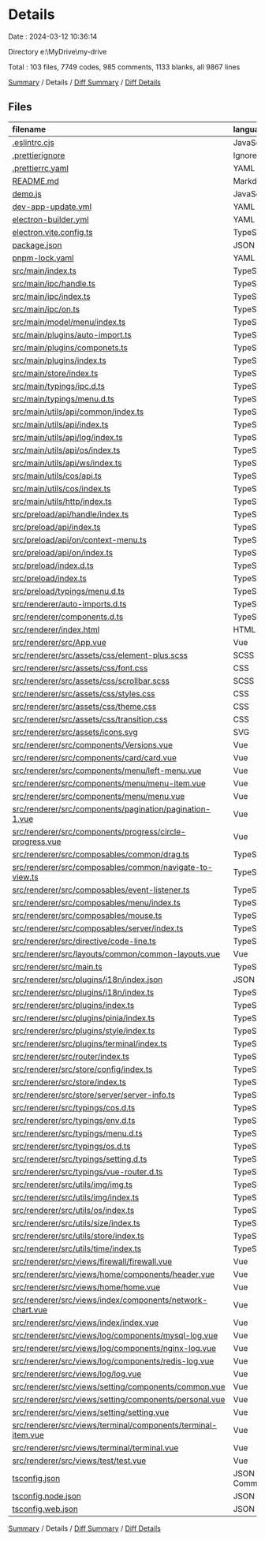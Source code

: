 # Details

Date : 2024-03-12 10:36:14

Directory e:\\MyDrive\\my-drive

Total : 103 files,  7749 codes, 985 comments, 1133 blanks, all 9867 lines

[Summary](results.md) / Details / [Diff Summary](diff.md) / [Diff Details](diff-details.md)

## Files
| filename | language | code | comment | blank | total |
| :--- | :--- | ---: | ---: | ---: | ---: |
| [.eslintrc.cjs](/.eslintrc.cjs) | JavaScript | 15 | 1 | 2 | 18 |
| [.prettierignore](/.prettierignore) | Ignore | 6 | 0 | 1 | 7 |
| [.prettierrc.yaml](/.prettierrc.yaml) | YAML | 4 | 0 | 1 | 5 |
| [README.md](/README.md) | Markdown | 22 | 0 | 13 | 35 |
| [demo.js](/demo.js) | JavaScript | 24 | 0 | 5 | 29 |
| [dev-app-update.yml](/dev-app-update.yml) | YAML | 3 | 0 | 1 | 4 |
| [electron-builder.yml](/electron-builder.yml) | YAML | 43 | 0 | 1 | 44 |
| [electron.vite.config.ts](/electron.vite.config.ts) | TypeScript | 21 | 0 | 2 | 23 |
| [package.json](/package.json) | JSON | 71 | 0 | 1 | 72 |
| [pnpm-lock.yaml](/pnpm-lock.yaml) | YAML | 4,121 | 0 | 621 | 4,742 |
| [src/main/index.ts](/src/main/index.ts) | TypeScript | 51 | 31 | 13 | 95 |
| [src/main/ipc/handle.ts](/src/main/ipc/handle.ts) | TypeScript | 26 | 8 | 7 | 41 |
| [src/main/ipc/index.ts](/src/main/ipc/index.ts) | TypeScript | 2 | 0 | 1 | 3 |
| [src/main/ipc/on.ts](/src/main/ipc/on.ts) | TypeScript | 82 | 11 | 10 | 103 |
| [src/main/model/menu/index.ts](/src/main/model/menu/index.ts) | TypeScript | 9 | 0 | 5 | 14 |
| [src/main/plugins/auto-import.ts](/src/main/plugins/auto-import.ts) | TypeScript | 8 | 0 | 3 | 11 |
| [src/main/plugins/componets.ts](/src/main/plugins/componets.ts) | TypeScript | 8 | 0 | 3 | 11 |
| [src/main/plugins/index.ts](/src/main/plugins/index.ts) | TypeScript | 6 | 0 | 3 | 9 |
| [src/main/store/index.ts](/src/main/store/index.ts) | TypeScript | 3 | 0 | 3 | 6 |
| [src/main/typings/ipc.d.ts](/src/main/typings/ipc.d.ts) | TypeScript | 10 | 1 | 4 | 15 |
| [src/main/typings/menu.d.ts](/src/main/typings/menu.d.ts) | TypeScript | 1 | 0 | 1 | 2 |
| [src/main/utils/api/common/index.ts](/src/main/utils/api/common/index.ts) | TypeScript | 6 | 0 | 3 | 9 |
| [src/main/utils/api/index.ts](/src/main/utils/api/index.ts) | TypeScript | 4 | 0 | 1 | 5 |
| [src/main/utils/api/log/index.ts](/src/main/utils/api/log/index.ts) | TypeScript | 11 | 4 | 3 | 18 |
| [src/main/utils/api/os/index.ts](/src/main/utils/api/os/index.ts) | TypeScript | 10 | 4 | 3 | 17 |
| [src/main/utils/api/ws/index.ts](/src/main/utils/api/ws/index.ts) | TypeScript | 15 | 8 | 4 | 27 |
| [src/main/utils/cos/api.ts](/src/main/utils/cos/api.ts) | TypeScript | 5 | 0 | 3 | 8 |
| [src/main/utils/cos/index.ts](/src/main/utils/cos/index.ts) | TypeScript | 16 | 0 | 5 | 21 |
| [src/main/utils/http/index.ts](/src/main/utils/http/index.ts) | TypeScript | 27 | 0 | 9 | 36 |
| [src/preload/api/handle/index.ts](/src/preload/api/handle/index.ts) | TypeScript | 32 | 5 | 7 | 44 |
| [src/preload/api/index.ts](/src/preload/api/index.ts) | TypeScript | 9 | 0 | 3 | 12 |
| [src/preload/api/on/context-menu.ts](/src/preload/api/on/context-menu.ts) | TypeScript | 30 | 4 | 5 | 39 |
| [src/preload/api/on/index.ts](/src/preload/api/on/index.ts) | TypeScript | 35 | 0 | 10 | 45 |
| [src/preload/index.d.ts](/src/preload/index.d.ts) | TypeScript | 24 | 2 | 2 | 28 |
| [src/preload/index.ts](/src/preload/index.ts) | TypeScript | 15 | 6 | 3 | 24 |
| [src/preload/typings/menu.d.ts](/src/preload/typings/menu.d.ts) | TypeScript | 1 | 0 | 1 | 2 |
| [src/renderer/auto-imports.d.ts](/src/renderer/auto-imports.d.ts) | TypeScript | 3 | 5 | 2 | 10 |
| [src/renderer/components.d.ts](/src/renderer/components.d.ts) | TypeScript | 44 | 5 | 2 | 51 |
| [src/renderer/index.html](/src/renderer/index.html) | HTML | 15 | 2 | 2 | 19 |
| [src/renderer/src/App.vue](/src/renderer/src/App.vue) | Vue | 19 | 0 | 5 | 24 |
| [src/renderer/src/assets/css/element-plus.scss](/src/renderer/src/assets/css/element-plus.scss) | SCSS | 81 | 6 | 13 | 100 |
| [src/renderer/src/assets/css/font.css](/src/renderer/src/assets/css/font.css) | CSS | 10 | 1 | 2 | 13 |
| [src/renderer/src/assets/css/scrollbar.scss](/src/renderer/src/assets/css/scrollbar.scss) | SCSS | 21 | 0 | 4 | 25 |
| [src/renderer/src/assets/css/styles.css](/src/renderer/src/assets/css/styles.css) | CSS | 9 | 3 | 6 | 18 |
| [src/renderer/src/assets/css/theme.css](/src/renderer/src/assets/css/theme.css) | CSS | 66 | 19 | 9 | 94 |
| [src/renderer/src/assets/css/transition.css](/src/renderer/src/assets/css/transition.css) | CSS | 8 | 0 | 2 | 10 |
| [src/renderer/src/assets/icons.svg](/src/renderer/src/assets/icons.svg) | SVG | 34 | 0 | 1 | 35 |
| [src/renderer/src/components/Versions.vue](/src/renderer/src/components/Versions.vue) | Vue | 12 | 0 | 3 | 15 |
| [src/renderer/src/components/card/card.vue](/src/renderer/src/components/card/card.vue) | Vue | 43 | 0 | 3 | 46 |
| [src/renderer/src/components/menu/left-menu.vue](/src/renderer/src/components/menu/left-menu.vue) | Vue | 63 | 0 | 7 | 70 |
| [src/renderer/src/components/menu/menu-item.vue](/src/renderer/src/components/menu/menu-item.vue) | Vue | 69 | 0 | 6 | 75 |
| [src/renderer/src/components/menu/menu.vue](/src/renderer/src/components/menu/menu.vue) | Vue | 14 | 0 | 3 | 17 |
| [src/renderer/src/components/pagination/pagination-1.vue](/src/renderer/src/components/pagination/pagination-1.vue) | Vue | 139 | 0 | 16 | 155 |
| [src/renderer/src/components/progress/circle-progress.vue](/src/renderer/src/components/progress/circle-progress.vue) | Vue | 28 | 0 | 3 | 31 |
| [src/renderer/src/composables/common/drag.ts](/src/renderer/src/composables/common/drag.ts) | TypeScript | 28 | 0 | 4 | 32 |
| [src/renderer/src/composables/common/navigate-to-view.ts](/src/renderer/src/composables/common/navigate-to-view.ts) | TypeScript | 7 | 0 | 2 | 9 |
| [src/renderer/src/composables/event-listener.ts](/src/renderer/src/composables/event-listener.ts) | TypeScript | 10 | 0 | 3 | 13 |
| [src/renderer/src/composables/menu/index.ts](/src/renderer/src/composables/menu/index.ts) | TypeScript | 23 | 0 | 5 | 28 |
| [src/renderer/src/composables/mouse.ts](/src/renderer/src/composables/mouse.ts) | TypeScript | 13 | 0 | 3 | 16 |
| [src/renderer/src/composables/server/index.ts](/src/renderer/src/composables/server/index.ts) | TypeScript | 0 | 49 | 10 | 59 |
| [src/renderer/src/directive/code-line.ts](/src/renderer/src/directive/code-line.ts) | TypeScript | 39 | 12 | 10 | 61 |
| [src/renderer/src/layouts/common/common-layouts.vue](/src/renderer/src/layouts/common/common-layouts.vue) | Vue | 5 | 0 | 3 | 8 |
| [src/renderer/src/main.ts](/src/renderer/src/main.ts) | TypeScript | 13 | 0 | 3 | 16 |
| [src/renderer/src/plugins/i18n/index.json](/src/renderer/src/plugins/i18n/index.json) | JSON | 206 | 0 | 1 | 207 |
| [src/renderer/src/plugins/i18n/index.ts](/src/renderer/src/plugins/i18n/index.ts) | TypeScript | 12 | 0 | 4 | 16 |
| [src/renderer/src/plugins/index.ts](/src/renderer/src/plugins/index.ts) | TypeScript | 12 | 0 | 4 | 16 |
| [src/renderer/src/plugins/pinia/index.ts](/src/renderer/src/plugins/pinia/index.ts) | TypeScript | 7 | 0 | 3 | 10 |
| [src/renderer/src/plugins/style/index.ts](/src/renderer/src/plugins/style/index.ts) | TypeScript | 5 | 0 | 2 | 7 |
| [src/renderer/src/plugins/terminal/index.ts](/src/renderer/src/plugins/terminal/index.ts) | TypeScript | 2 | 3 | 2 | 7 |
| [src/renderer/src/router/index.ts](/src/renderer/src/router/index.ts) | TypeScript | 79 | 6 | 4 | 89 |
| [src/renderer/src/store/config/index.ts](/src/renderer/src/store/config/index.ts) | TypeScript | 83 | 5 | 15 | 103 |
| [src/renderer/src/store/index.ts](/src/renderer/src/store/index.ts) | TypeScript | 2 | 0 | 1 | 3 |
| [src/renderer/src/store/server/server-info.ts](/src/renderer/src/store/server/server-info.ts) | TypeScript | 146 | 41 | 18 | 205 |
| [src/renderer/src/typings/cos.d.ts](/src/renderer/src/typings/cos.d.ts) | TypeScript | 9 | 0 | 2 | 11 |
| [src/renderer/src/typings/env.d.ts](/src/renderer/src/typings/env.d.ts) | TypeScript | 5 | 2 | 2 | 9 |
| [src/renderer/src/typings/menu.d.ts](/src/renderer/src/typings/menu.d.ts) | TypeScript | 3 | 0 | 1 | 4 |
| [src/renderer/src/typings/os.d.ts](/src/renderer/src/typings/os.d.ts) | TypeScript | 46 | 0 | 6 | 52 |
| [src/renderer/src/typings/setting.d.ts](/src/renderer/src/typings/setting.d.ts) | TypeScript | 3 | 0 | 3 | 6 |
| [src/renderer/src/typings/vue-router.d.ts](/src/renderer/src/typings/vue-router.d.ts) | TypeScript | 9 | 0 | 2 | 11 |
| [src/renderer/src/utils/img/img.ts](/src/renderer/src/utils/img/img.ts) | TypeScript | 9 | 0 | 2 | 11 |
| [src/renderer/src/utils/img/index.ts](/src/renderer/src/utils/img/index.ts) | TypeScript | 16 | 1 | 6 | 23 |
| [src/renderer/src/utils/os/index.ts](/src/renderer/src/utils/os/index.ts) | TypeScript | 17 | 1 | 3 | 21 |
| [src/renderer/src/utils/size/index.ts](/src/renderer/src/utils/size/index.ts) | TypeScript | 12 | 3 | 2 | 17 |
| [src/renderer/src/utils/store/index.ts](/src/renderer/src/utils/store/index.ts) | TypeScript | 10 | 1 | 3 | 14 |
| [src/renderer/src/utils/time/index.ts](/src/renderer/src/utils/time/index.ts) | TypeScript | 29 | 5 | 5 | 39 |
| [src/renderer/src/views/firewall/firewall.vue](/src/renderer/src/views/firewall/firewall.vue) | Vue | 17 | 0 | 5 | 22 |
| [src/renderer/src/views/home/components/header.vue](/src/renderer/src/views/home/components/header.vue) | Vue | 99 | 0 | 14 | 113 |
| [src/renderer/src/views/home/home.vue](/src/renderer/src/views/home/home.vue) | Vue | 57 | 1 | 5 | 63 |
| [src/renderer/src/views/index/components/network-chart.vue](/src/renderer/src/views/index/components/network-chart.vue) | Vue | 190 | 242 | 16 | 448 |
| [src/renderer/src/views/index/index.vue](/src/renderer/src/views/index/index.vue) | Vue | 202 | 244 | 16 | 462 |
| [src/renderer/src/views/log/components/mysql-log.vue](/src/renderer/src/views/log/components/mysql-log.vue) | Vue | 96 | 0 | 11 | 107 |
| [src/renderer/src/views/log/components/nginx-log.vue](/src/renderer/src/views/log/components/nginx-log.vue) | Vue | 156 | 0 | 11 | 167 |
| [src/renderer/src/views/log/components/redis-log.vue](/src/renderer/src/views/log/components/redis-log.vue) | Vue | 5 | 0 | 3 | 8 |
| [src/renderer/src/views/log/log.vue](/src/renderer/src/views/log/log.vue) | Vue | 47 | 1 | 5 | 53 |
| [src/renderer/src/views/setting/components/common.vue](/src/renderer/src/views/setting/components/common.vue) | Vue | 67 | 0 | 6 | 73 |
| [src/renderer/src/views/setting/components/personal.vue](/src/renderer/src/views/setting/components/personal.vue) | Vue | 87 | 0 | 7 | 94 |
| [src/renderer/src/views/setting/setting.vue](/src/renderer/src/views/setting/setting.vue) | Vue | 58 | 0 | 11 | 69 |
| [src/renderer/src/views/terminal/components/terminal-item.vue](/src/renderer/src/views/terminal/components/terminal-item.vue) | Vue | 141 | 0 | 9 | 150 |
| [src/renderer/src/views/terminal/terminal.vue](/src/renderer/src/views/terminal/terminal.vue) | Vue | 172 | 1 | 18 | 191 |
| [src/renderer/src/views/test/test.vue](/src/renderer/src/views/test/test.vue) | Vue | 8 | 174 | 7 | 189 |
| [tsconfig.json](/tsconfig.json) | JSON with Comments | 11 | 0 | 1 | 12 |
| [tsconfig.node.json](/tsconfig.node.json) | JSON | 14 | 26 | 1 | 41 |
| [tsconfig.web.json](/tsconfig.web.json) | JSON | 8 | 41 | 1 | 50 |

[Summary](results.md) / Details / [Diff Summary](diff.md) / [Diff Details](diff-details.md)